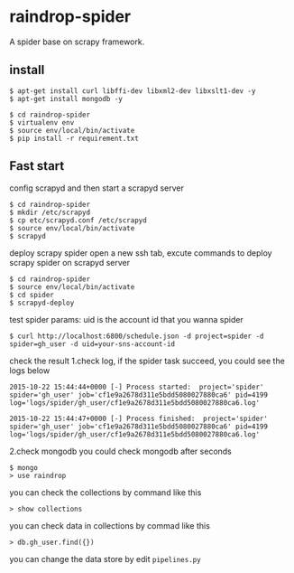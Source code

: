 # raindrop-spider
A spider base on scrapy framework.

## install
```
$ apt-get install curl libffi-dev libxml2-dev libxslt1-dev -y
$ apt-get install mongodb -y

$ cd raindrop-spider
$ virtualenv env
$ source env/local/bin/activate
$ pip install -r requirement.txt
```

## Fast start
config scrapyd and then start a scrapyd server
```
$ cd raindrop-spider
$ mkdir /etc/scrapyd
$ cp etc/scrapyd.conf /etc/scrapyd
$ source env/local/bin/activate
$ scrapyd
```

deploy scrapy spider
open a new ssh tab, excute commands to deploy scrapy spider on scrapyd server
```
$ cd raindrop-spider
$ source env/local/bin/activate
$ cd spider
$ scrapyd-deploy
```

test spider
params: uid is the account id that you wanna spider
```
$ curl http://localhost:6800/schedule.json -d project=spider -d spider=gh_user -d uid=your-sns-account-id 
```

check the result
1.check log, if the spider task succeed, you could see the logs below
```
2015-10-22 15:44:44+0000 [-] Process started:  project='spider' spider='gh_user' job='cf1e9a2678d311e5bdd5080027880ca6' pid=4199 log='logs/spider/gh_user/cf1e9a2678d311e5bdd5080027880ca6.log'

2015-10-22 15:44:47+0000 [-] Process finished:  project='spider' spider='gh_user' job='cf1e9a2678d311e5bdd5080027880ca6' pid=4199 log='logs/spider/gh_user/cf1e9a2678d311e5bdd5080027880ca6.log' 
```

2.check mongodb
you could check mongodb after seconds
```
$ mongo
> use raindrop
```

you can check the collections by command like this
```
> show collections
```

you can check data in collections by commad like this
```
> db.gh_user.find({})
```

you can change the data store by edit `pipelines.py`




